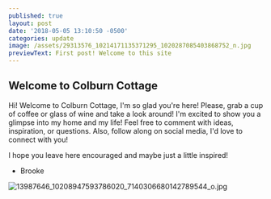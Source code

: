 ```yaml
---
published: true
layout: post
date: '2018-05-05 13:10:50 -0500'
categories: update
image: /assets/29313576_10214171135371295_1020287085403868752_n.jpg
previewText: First post! Welcome to this site
---
```

## Welcome to Colburn Cottage


Hi! Welcome to Colburn Cottage, I'm so glad you're here! Please, grab a cup of coffee or glass of wine and take a look around! I'm excited to show you a glimpse into my home and my life! Feel free to comment with ideas, inspiration, or questions. Also, follow along on social media, I'd love to connect with you!

I hope you leave here encouraged and maybe just a little inspired! 

- Brooke

![13987646_10208947593786020_7140306680142789544_o.jpg]({{site.baseurl}}/assets/13987646_10208947593786020_7140306680142789544_o.jpg)


